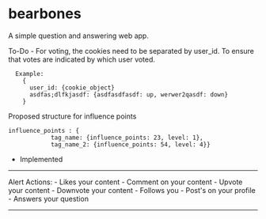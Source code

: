 bearbones
=========
A simple question and answering web app.


To-Do
	- For voting, the cookies need to be separated by user_id. To ensure that votes are indicated by which user voted.
  
	  Example: 
	    {
	      user_id: {cookie_object}
	      asdfas;dlfkjasdf: {asdfasdfasdf: up, werwer2qasdf: down}
	    }
  

Proposed structure for influence points

	influence_points : {
				tag_name: {influence_points: 23, level: 1},
				tag_name_2: {influence_points: 54, level: 4}}
- Implemented


-------------------------------

Alert Actions: 
	- Likes your content
	- Comment on your content
	- Upvote your content
	- Downvote your content
	- Follows you
	- Post's on your profile
	- Answers your question

-------------------------------
